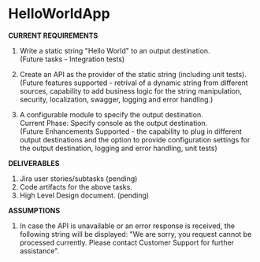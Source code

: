 # HelloWorldApp

<b>CURRENT REQUIREMENTS</b>

1. Write a static string "Hello World" to an output destination.<BR/>
  (Future tasks - Integration tests)

2. Create an API as the provider of the static string (including unit tests).<BR/>
  (Future features supported - retrival of a dynamic string from different sources, capability to add business logic for the string manipulation, security, localization, swagger, logging and error handling.)

3. A configurable module to specify the output destination. <BR/>
  Current Phase: Specify console as the output destination.<BR/>
  (Future Enhancements Supported - the capability to plug in different output destinations and the option to provide configuration settings for the output destination, logging and error handling, unit tests)

<b>DELIVERABLES</b>

1. Jira user stories/subtasks (pending)
2. Code artifacts for the above tasks.
3. High Level Design document. (pending)

<b>ASSUMPTIONS</b>

1. In case the API is unavailable or an error response is received, the following string will be displayed:
"We are sorry, you request cannot be processed currently. Please contact Customer Support for further assistance".
